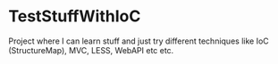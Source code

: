 TestStuffWithIoC
================

Project where I can learn stuff and just try different techniques like IoC (StructureMap), MVC, LESS, WebAPI etc etc.
